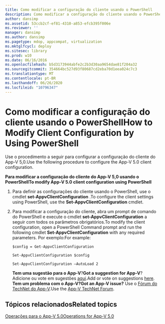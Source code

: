 ```yaml
---
title: Como modificar a configuração do cliente usando o PowerShell
description: Como modificar a configuração do cliente usando o PowerShell
author: dansimp
ms.assetid: 53ccb2cf-ef81-4310-a853-efcb395f006e
ms.reviewer: ''
manager: dansimp
ms.author: dansimp
ms.pagetype: mdop, appcompat, virtualization
ms.mktglfcycl: deploy
ms.sitesec: library
ms.prod: w10
ms.date: 06/16/2016
ms.openlocfilehash: b5d3173944abfe2c2b3d30aa9654dae81f204a32
ms.sourcegitcommit: 354664bc527d93f80687cd2eba70d1eea024c7c3
ms.translationtype: MT
ms.contentlocale: pt-BR
ms.lasthandoff: 06/26/2020
ms.locfileid: "10796347"
---
```

# <span data-ttu-id="089aa-103">Como modificar a configuração do cliente usando o PowerShell</span><span class="sxs-lookup"><span data-stu-id="089aa-103">How to Modify Client Configuration by Using PowerShell</span></span>


<span data-ttu-id="089aa-104">Use o procedimento a seguir para configurar a configuração do cliente do App-V 5,0.</span><span class="sxs-lookup"><span data-stu-id="089aa-104">Use the following procedure to configure the App-V 5.0 client configuration.</span></span>

**<span data-ttu-id="089aa-105">Para modificar a configuração do cliente do App-V 5,0 usando o PowerShell</span><span class="sxs-lookup"><span data-stu-id="089aa-105">To modify App-V 5.0 client configuration using PowerShell</span></span>**

1.  <span data-ttu-id="089aa-106">Para definir as configurações do cliente usando o PowerShell, use o cmdlet **set-AppvClientConfiguration** .</span><span class="sxs-lookup"><span data-stu-id="089aa-106">To configure the client settings using PowerShell, use the **Set-AppvClientConfiguration** cmdlet.</span></span>

2.  <span data-ttu-id="089aa-107">Para modificar a configuração do cliente, abra um prompt de comando do PowerShell e execute o cmdlet **set-AppvClientConfiguration** a seguir com todos os parâmetros obrigatórios.</span><span class="sxs-lookup"><span data-stu-id="089aa-107">To modify the client configuration, open a PowerShell Command prompt and run the following cmdlet **Set-AppvClientConfiguration** with any required parameters.</span></span> <span data-ttu-id="089aa-108">Por exemplo:</span><span class="sxs-lookup"><span data-stu-id="089aa-108">For example:</span></span>

    `$config = Get-AppvClientConfiguration`

    `Set-AppvClientConfiguration $config`

    `Set-AppvClientConfiguration –AutoLoad 2`

    <span data-ttu-id="089aa-109">**Tem uma sugestão para o App-V**?</span><span class="sxs-lookup"><span data-stu-id="089aa-109">**Got a suggestion for App-V**?</span></span> <span data-ttu-id="089aa-110">Adicione ou vote em sugestões [aqui](http://appv.uservoice.com/forums/280448-microsoft-application-virtualization).</span><span class="sxs-lookup"><span data-stu-id="089aa-110">Add or vote on suggestions [here](http://appv.uservoice.com/forums/280448-microsoft-application-virtualization).</span></span> **<span data-ttu-id="089aa-111">Tem um problema com o App-V?</span><span class="sxs-lookup"><span data-stu-id="089aa-111">Got an App-V issue?</span></span>** <span data-ttu-id="089aa-112">Use o [Fórum do TechNet do App-V](https://social.technet.microsoft.com/Forums/home?forum=mdopappv).</span><span class="sxs-lookup"><span data-stu-id="089aa-112">Use the [App-V TechNet Forum](https://social.technet.microsoft.com/Forums/home?forum=mdopappv).</span></span>

## <span data-ttu-id="089aa-113">Tópicos relacionados</span><span class="sxs-lookup"><span data-stu-id="089aa-113">Related topics</span></span>


[<span data-ttu-id="089aa-114">Operações para o App-V 5.0</span><span class="sxs-lookup"><span data-stu-id="089aa-114">Operations for App-V 5.0</span></span>](operations-for-app-v-50.md)

 

 





